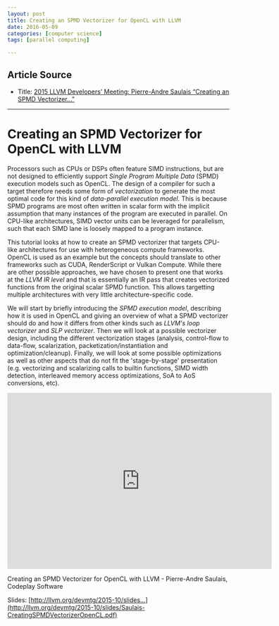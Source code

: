 ```yaml
---
layout: post
title: Creating an SPMD Vectorizer for OpenCL with LLVM 
date: 2016-05-09
categories: [computer science]
tags: [parallel computing]

---
```



## Article Source
* Title: [2015 LLVM Developers’ Meeting: Pierre-Andre Saulais “Creating an SPMD Vectorizer..."](https://www.youtube.com/watch?v=ePu6c4FLc9I)

---

# Creating an SPMD Vectorizer for OpenCL with LLVM 

Processors such as CPUs or DSPs often feature SIMD instructions, but are not designed to efficiently support *Single Program Multiple Data* (SPMD) execution models such as OpenCL. The design of a compiler for such a target therefore needs some form of *vectorization* to generate the most optimal code for this kind of *data-parallel execution model*. This is because SPMD programs are most often written in scalar form with the implicit assumption that many instances of the program are executed in parallel. On CPU-like architectures, SIMD vector units can be leveraged for parallelism, such that each SIMD lane is loosely mapped to a program instance. 

This tutorial looks at how to create an SPMD vectorizer that targets CPU-like architectures for use with heterogeneous compute frameworks. OpenCL is used as an example but the concepts should translate to other frameworks such as CUDA, RenderScript or Vulkan Compute. While there are other possible approaches, we have chosen to present one that works at the *LLVM IR level* and that is essentially an IR pass that creates vectorized functions from the original scalar SPMD function. This allows targetting multiple architectures with very little architecture-specific code. 

We will start by briefly introducing the *SPMD execution model*, describing how it is used in OpenCL and giving an overview of what a SPMD vectorizer should do and how it differs from other kinds such as *LLVM's loop vectorizer* and *SLP vectorizer*. Then we will look at a possible vectorizer design, including the different vectorization stages (analysis, control-flow to data-flow, scalarization, packetization/instantiation and optimization/cleanup). Finally, we will look at some possible optimizations as well as other aspects that do not fit the 'stage-by-stage' presentation (e.g. vectorizing and scalarizing calls to builtin functions, SIMD width detection, interleaved memory access optimizations, SoA to AoS conversions, etc).

<iframe width="600" height="400" src="https://www.youtube.com/embed/ePu6c4FLc9I" frameborder="0" allowfullscreen></iframe>

Creating an SPMD Vectorizer for OpenCL with LLVM - Pierre-Andre Saulais, Codeplay Software

Slides: [http://llvm.org/devmtg/2015-10/slides...](http://llvm.org/devmtg/2015-10/slides/Saulais-CreatingSPMDVectorizerOpenCL.pdf)
